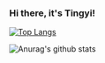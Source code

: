 ### Hi there, it's Tingyi!

<!--
**TingyiZhang/TingyiZhang** is a ✨ _special_ ✨ repository because its `README.md` (this file) appears on your GitHub profile.

Here are some ideas to get you started:

- 🔭 I’m currently working on ...
- 🌱 I’m currently learning ...
- 👯 I’m looking to collaborate on ...
- 🤔 I’m looking for help with ...
- 💬 Ask me about ...
- 📫 How to reach me: ...
- 😄 Pronouns: ...
- ⚡ Fun fact: ...
-->

[![Top Langs](https://github-readme-stats.vercel.app/api/top-langs/?username=TingyiZhang&hide=jupyter%20notebook)](https://github.com/TingyiZhang/github-readme-stats)

![Anurag's github stats](https://github-readme-stats.vercel.app/api?username=TingyiZhang&count_private=true)

